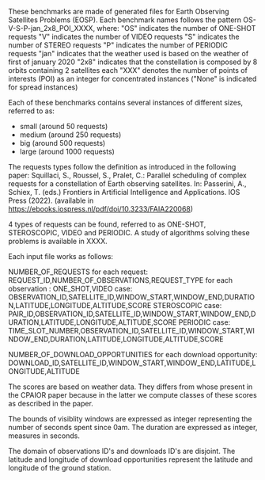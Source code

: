 These benchmarks are made of generated files for Earth Observing Satellites Problems (EOSP).
Each benchmark names follows the pattern OS-V-S-P-jan_2x8_POI_XXXX, where:
    "OS" indicates the number of ONE-SHOT requests
    "V" indicates the number of VIDEO requests
    "S" indicates the number of STEREO requests
    "P" indicates the number of PERIODIC requests
	"jan" indicates that the weather used is based on the weather of first of january 2020
	"2x8" indicates that the constellation is composed by 8 orbits containing 2 satellites each
	"XXX" denotes the number of points of interests (POI) as an integer for concentrated instances ("None" is indicated for spread instances)

Each of these benchmarks contains several instances of different sizes, referred to as:
* 	small (around 50 requests)
* 	medium (around 250 requests)
* 	big (around 500 requests)
* 	large (around 1000 requests)


The requests types follow the definition as introduced in the following paper: Squillaci, S., Roussel, S., Pralet, C.: Parallel scheduling of complex requests for
a constellation of Earth observing satellites. In: Passerini, A., Schiex, T. (eds.)
Frontiers in Artificial Intelligence and Applications. IOS Press (2022). (available in https://ebooks.iospress.nl/pdf/doi/10.3233/FAIA220068)

4 types of requests can be found, referred to as ONE-SHOT, STEROSCOPIC, VIDEO and PERIODIC.
A study of algorithms solving these problems is available in XXXX.

Each input file works as follows:

NUMBER_OF_REQUESTS
for each request:
  REQUEST_ID,NUMBER_OF_OBSERVATIONS,REQUEST_TYPE
  for each observation :
    ONE_SHOT,VIDEO case:
      OBSERVATION_ID,SATELLITE_ID,WINDOW_START,WINDOW_END,DURATION,LATITUDE,LONGITUDE,ALTITUDE,SCORE
    STEROSCOPIC case:
      PAIR_ID,OBSERVATION_ID,SATELLITE_ID,WINDOW_START,WINDOW_END,DURATION,LATITUDE,LONGITUDE,ALTITUDE,SCORE
    PERIODIC case:
      TIME_SLOT_NUMBER,OBSERVATION_ID,SATELLITE_ID,WINDOW_START,WINDOW_END,DURATION,LATITUDE,LONGITUDE,ALTITUDE,SCORE


NUMBER_OF_DOWNLOAD_OPPORTUNITIES
for each download opportunity:
  DOWNLOAD_ID,SATELLITE_ID,WINDOW_START,WINDOW_END,LATITUDE,LONGITUDE,ALTITUDE


The scores are based on weather data. They differs from whose present in the CPAIOR paper because in the latter we compute classes of these scores as described in the paper.

The bounds of visiblity windows are expressed as integer representing the number of seconds spent since 0am.
The duration are expressed as integer, measures in seconds.

The domain of observations ID's and downloads ID's are disjoint.
The latitude and longitude of download opportunities represent the latitude and longitude of the ground station.
